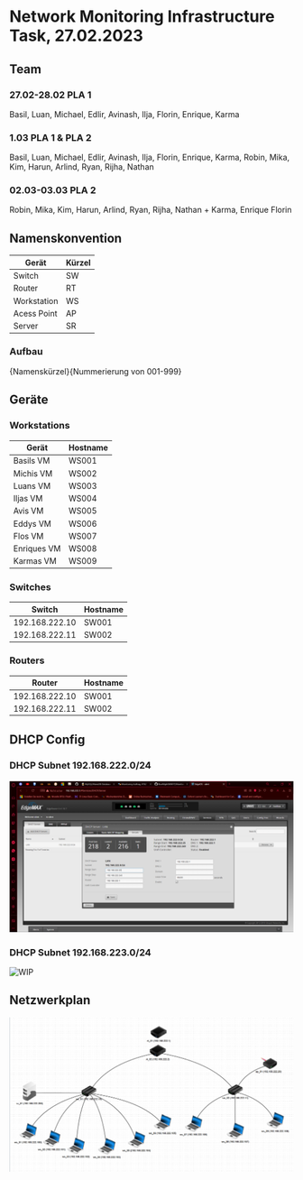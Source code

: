 # Network Monitoring Infrastructure Task, 27.02.2023

## Team

### 27.02-28.02 PLA 1

Basil, Luan, Michael, Edlir, Avinash, Ilja, Florin, Enrique, Karma

### 1.03 PLA 1 & PLA 2

Basil, Luan, Michael, Edlir, Avinash, Ilja, Florin, Enrique, Karma, Robin, Mika, Kim, Harun, Arlind, Ryan, Rijha, Nathan

### 02.03-03.03 PLA 2

Robin, Mika, Kim, Harun, Arlind, Ryan, Rijha, Nathan + Karma, Enrique Florin

## Namenskonvention

| Gerät       | Kürzel |
| ----------- | ------ |
| Switch      | SW     |
| Router      | RT     |
| Workstation | WS     |
| Acess Point | AP     |
| Server      | SR     |

### Aufbau

{Namenskürzel}{Nummerierung von 001-999}

## Geräte

### Workstations

| Gerät       | Hostname |
| ----------- | -------- |
| Basils VM   | WS001    |
| Michis VM   | WS002    |
| Luans VM    | WS003    |
| Iljas VM    | WS004    |
| Avis VM     | WS005    |
| Eddys VM    | WS006    |
| Flos VM     | WS007    |
| Enriques VM | WS008    |
| Karmas VM   | WS009    |

### Switches

| Switch         | Hostname |
| -------------- | -------- |
| 192.168.222.10 | SW001    |
| 192.168.222.11 | SW002    |

### Routers

| Router         | Hostname |
| -------------- | -------- |
| 192.168.222.10 | SW001    |
| 192.168.222.11 | SW002    |

## DHCP Config

### DHCP Subnet 192.168.222.0/24

![dhcp-config-222](dhcp-config-222.png)

### DHCP Subnet 192.168.223.0/24

![WIP](WIP)

## Netzwerkplan

![Netzwerkplan](netzwerkplan.png)

